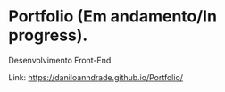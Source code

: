 # Portfolio (Em andamento/In progress).

Desenvolvimento Front-End

Link: https://daniloanndrade.github.io/Portfolio/
